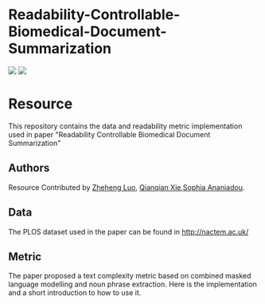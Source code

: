 # Readability-Controllable-Biomedical-Document-Summarization

![](https://img.shields.io/badge/Status-building-brightgreen) ![](https://img.shields.io/badge/PRs-Welcome-red) 


# Resource
This repository contains the data and readability metric implementation used in paper "Readability Controllable Biomedical Document Summarization"

<!--
If you find this repository helpful for your work,  please consider citing our survey paper. The Bibtex are listed below:
<pre>

</pre>
-->


## Authors


Resource Contributed by [Zheheng Luo](), [Qianqian Xie](),[Sophia Ananiadou](https://www.research.manchester.ac.uk/portal/sophia.ananiadou.html).

## Data
The PLOS dataset used in the paper can be found in http://nactem.ac.uk/

## Metric

The paper proposed a text complexity metric based on combined masked language modelling and noun phrase extraction. Here is the implementation and a short introduction to how to use it.
